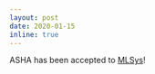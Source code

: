 ```yaml
---
layout: post
date: 2020-01-15
inline: true 
---
```


ASHA has been accepted to [MLSys](https://mlsys.org/Conferences/2020/AcceptedPapersInitial)!
